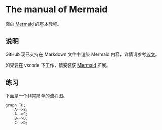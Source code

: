 # The manual of Mermaid

面向 [Mermaid](https://mermaid-js.github.io/mermaid/#/) 的基本教程。

## 说明

GitHub 现已支持在 Markdown 文件中渲染 Mermaid 内容，详情请参考[该文](https://github.blog/2022-02-14-include-diagrams-markdown-files-mermaid/)。

如果要在 vscode 下工作，请安装该 [Mermaid](https://marketplace.visualstudio.com/items?itemName=bierner.markdown-mermaid) 扩展。

## 练习

下面是一个非常简单的流程图。

```mermaid
graph TD;
    A-->B;
    A-->C;
    B-->D;
    C-->D;
```
